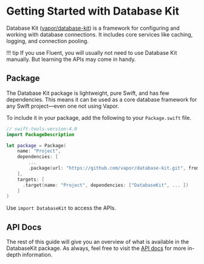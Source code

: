 # Getting Started with Database Kit

Database Kit ([vapor/database-kit](https://github.com/vapor/database-kit)) is a framework for configuring and working with database connections. It includes core services like caching, logging, and connection pooling.

!!! tip
    If you use Fluent, you will usually not need to use Database Kit manually. 
    But learning the APIs may come in handy.

## Package

The Database Kit package is lightweight, pure Swift, and has few dependencies. This means it can be used as a core database framework for any Swift project—even one not using Vapor.

To include it in your package, add the following to your `Package.swift` file.

```swift
// swift-tools-version:4.0
import PackageDescription

let package = Package(
    name: "Project",
    dependencies: [
        ...
        .package(url: "https://github.com/vapor/database-kit.git", from: "1.0.0"),
    ],
    targets: [
      .target(name: "Project", dependencies: ["DatabaseKit", ... ])
    ]
)
```

Use `import DatabaseKit` to access the APIs.

## API Docs

The rest of this guide will give you an overview of what is available in the DatabaseKit package. As always, feel free to visit the [API docs](http://api.vapor.codes/database-kit/latest/DatabaseKit/index.html) for more in-depth information.
